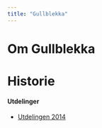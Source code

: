 ```yaml
---
title: "Gullblekka"
---
```


# Om Gullblekka

# Historie


#### Utdelinger
- [Utdelingen 2014](/wiki/online/gullblekka/utdelingen_2014/)